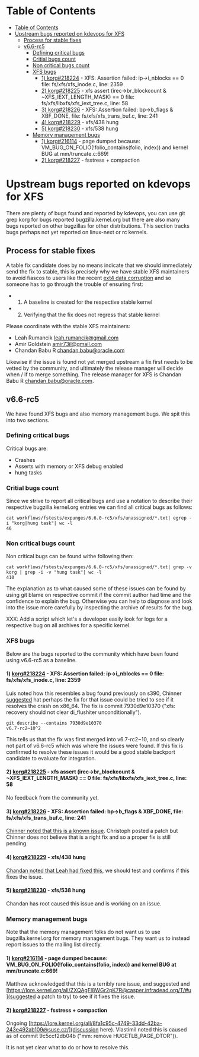 Table of Contents
=================

* [Table of Contents](#table-of-contents)
* [Upstream bugs reported on kdevops for XFS](#upstream-bugs-reported-on-kdevops-for-xfs)
   * [Process for stable fixes](#process-for-stable-fixes)
   * [v6.6-rc5](#v66-rc5)
      * [Defining critical bugs](#defining-critical-bugs)
      * [Critial bugs count](#critial-bugs-count)
      * [Non critical bugs count](#non-critical-bugs-count)
      * [XFS bugs](#xfs-bugs)
         * [1) <a href="https://bugzilla.kernel.org/show_bug.cgi?id=218224" rel="nofollow">korg#218224</a> - XFS: Assertion failed: ip-&gt;i_nblocks == 0 file: fs/xfs/xfs_inode.c, line: 2359](#1-korg218224---xfs-assertion-failed-ip-i_nblocks--0-file-fsxfsxfs_inodec-line-2359)
         * [2) <a href="https://bugzilla.kernel.org/show_bug.cgi?id=218225" rel="nofollow">korg#218225</a> - xfs assert (irec-&gt;br_blockcount &amp; ~XFS_IEXT_LENGTH_MASK) == 0 file: fs/xfs/libxfs/xfs_iext_tree.c, line: 58](#2-korg218225---xfs-assert-irec-br_blockcount--xfs_iext_length_mask--0-file-fsxfslibxfsxfs_iext_treec-line-58)
         * [3) <a href="https://bugzilla.kernel.org/show_bug.cgi?id=218226" rel="nofollow">korg#218226</a> - XFS: Assertion failed: bp-&gt;b_flags &amp; XBF_DONE, file: fs/xfs/xfs_trans_buf.c, line: 241](#3-korg218226---xfs-assertion-failed-bp-b_flags--xbf_done-file-fsxfsxfs_trans_bufc-line-241)
         * [4) <a href="https://bugzilla.kernel.org/show_bug.cgi?id=218229" rel="nofollow">korg#218229</a> - xfs/438 hung](#4-korg218229---xfs438-hung)
         * [5) <a href="https://bugzilla.kernel.org/show_bug.cgi?id=218230" rel="nofollow">korg#218230</a> - xfs/538 hung](#5-korg218230---xfs538-hung)
      * [Memory management bugs](#memory-management-bugs)
         * [1) <a href="https://bugzilla.kernel.org/show_bug.cgi?id=216114" rel="nofollow">korg#216114</a> - page dumped because: VM_BUG_ON_FOLIO(!folio_contains(folio, index)) and kernel BUG at mm/truncate.c:669!](#1-korg216114---page-dumped-because-vm_bug_on_foliofolio_containsfolio-index-and-kernel-bug-at-mmtruncatec669)
         * [2) <a href="https://bugzilla.kernel.org/show_bug.cgi?id=218227" rel="nofollow">korg#218227</a> - fsstress + compaction](#2-korg218227---fsstress--compaction)

# Upstream bugs reported on kdevops for XFS

There are plenty of bugs found and reported by kdevops, you can use git grep
korg for bugs reported bugzilla.kernel.org but there are also many bugs reported
on other bugzillas for other distributions. This section tracks bugs perhaps
not yet reported on linux-next or rc kernels.

## Process for stable fixes

A table fix candidate does by no means indicate that we should immediately send
the fix to stable, this is precisely why we have stable XFS maintainers to avoid
fiascos to users like the recent [ext4 data corruption](https://lwn.net/Articles/954770/)
and so someone has to go through the trouble of ensuring first:

  * 1) A baseline is created for the respective stable kernel
  * 2) Verifying that the fix does not regress that stable kernel

Please coordinate with the stable XFS maintainers:

 * Leah Rumancik <leah.rumancik@gmail.com>
 * Amir Goldstein <amir73il@gmail.com>
 * Chandan Babu R <chandan.babu@oracle.com>

Likewise if the issue is found not yet merged upstream a fix first needs
to be vetted by the community, and ultimately the release manager will
decide when / if to merge something. The release manager for XFS is
Chandan Babu R <chandan.babu@oracle.com>.

## v6.6-rc5

We have found XFS bugs and also memory management bugs. We spit this into
two sections.

### Defining critical bugs

Critical bugs are:

  * Crashes
  * Asserts with memory or XFS debug enabled
  * hung tasks

### Critial bugs count

Since we strive to report all critical bugs and use a notation to describe
their respective bugzilla.kernel.org entries we can find all critical bugs
as follows:

```
cat workflows/fstests/expunges/6.6.0-rc5/xfs/unassigned/*.txt| egrep -i "korg|hung task"| wc -l
46
```

### Non critical bugs count

Non critical bugs can be found withe following then:

```
cat workflows/fstests/expunges/6.6.0-rc5/xfs/unassigned/*.txt| grep -v korg | grep -i -v "hung task"| wc -l
410
```

The explanation as to what caused some of these issues can be found by using
git blame on respective commit if the commit author had time and the confidence
to explain the bug. Otherwise you can help to diagnose and look into the issue
more carefully by inspecting the archive of results for the bug.

XXX: Add a script which let's a developer easily look for logs for a respective
bug on all archives for a specific kernel.

### XFS bugs

Below are the bugs reported to the community which have been found using
v6.6-rc5 as a baseline.

#### 1) [korg#218224](https://bugzilla.kernel.org/show_bug.cgi?id=218224) - XFS: Assertion failed: ip->i_nblocks == 0 file: fs/xfs/xfs_inode.c, line: 2359

Luis noted how this resembles a bug found previously on s390, Chinner
[suggested](https://lore.kernel.org/all/ZXPy4+cXlIt0agNz@dread.disaster.area/T/#u)
hat perhaps the fix for that issue could be tried to see if it resolves the crash
on x86_64. The fix is commit 7930d9e10370 ("xfs: recovery should not clear
di_flushiter unconditionally").


```
git describe --contains 7930d9e10370
v6.7-rc2~10^2
```

This tells us that the fix was first merged into v6.7-rc2~10, and so clearly
not part of v6.6-rc5 which was where the issues were found. If this fix
is confirmed to resolve these issues it would be a good stable backport
candidate to evaluate for integration.

#### 2) [korg#218225](https://bugzilla.kernel.org/show_bug.cgi?id=218225) - xfs assert (irec->br_blockcount & ~XFS_IEXT_LENGTH_MASK) == 0 file: fs/xfs/libxfs/xfs_iext_tree.c, line: 58

No feedback from the community yet.

#### 3) [korg#218226](https://bugzilla.kernel.org/show_bug.cgi?id=218226) - XFS: Assertion failed: bp->b_flags & XBF_DONE, file: fs/xfs/xfs_trans_buf.c, line: 241 

[Chinner noted that this is a known issue](https://lore.kernel.org/linux-xfs/20231128153808.GA19360@lst.de/).
Christoph posted a patch but Chinner does not believe that is a right fix and
so a proper fix is still pending.

#### 4) [korg#218229](https://bugzilla.kernel.org/show_bug.cgi?id=218229) - xfs/438 hung

[Chandan noted that Leah had fixed
this](https://lore.kernel.org/linux-xfs/20231030203349.663275-1-leah.rumancik@gmail.com/), we should test and
confirms if this fixes the issue.

#### 5) [korg#218230](https://bugzilla.kernel.org/show_bug.cgi?id=218230) - xfs/538 hung

Chandan has root caused this issue and is working on an issue.

### Memory management bugs

Note that the memory management folks do not want us to use bugzilla.kernel.org
for memory management bugs. They want us to instead report issues to the
mailing list directly.

#### 1) [korg#216114](https://bugzilla.kernel.org/show_bug.cgi?id=216114) - page dumped because: VM_BUG_ON_FOLIO(!folio_contains(folio, index)) and kernel BUG at mm/truncate.c:669!

Matthew acknowledged that this is a terribly rare issue, and suggested and
[https://lore.kernel.org/all/ZXQAgFl8WGr2pK7R@casper.infradead.org/T/#u](suggested a patch to try)
to see if it fixes the issue.

#### 2) [korg#218227](https://bugzilla.kernel.org/show_bug.cgi?id=218227) - fsstress + compaction

Ongoing [https://lore.kernel.org/all/8fa1c95c-4749-33dd-42ba-243e492ab109@suse.cz/](discussion here).
Vlastimil noted this is caused as of commit 9c5ccf2db04b ("mm: remove HUGETLB_PAGE_DTOR")).

It is not yet clear what to do or how to resolve this.
